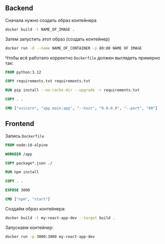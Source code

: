 
## Backend

Сначала нужно создать образ контейнера

```bash
docker build -t NAME_OF_IMAGE .
```

Затем запустить этот образ (создать контейнер)

```bash
docker run -d --name NAME_OF_CONTAINER -p 80:80 NAME OF IMAGE
```


Чтобы всё работало корректно `Dockerfile` должен выглядеть примерно так:

```dockerfile
FROM python:3.12

COPY requirements.txt requirements.txt

RUN pip install --no-cache-dir --upgrade -r requirements.txt

COPY . .

CMD ["uvicorn", "app.main:app", "--host", "0.0.0.0", "--port", "80"]

```


## Frontend

Запись `Dockerfile`

```dockerfile
FROM node:18-alpine

WORKDIR /app

COPY package*.json ./

RUN npm install

COPY . .

EXPOSE 3000

CMD ["npm", "start"]
```

Создаём образ контейнера:

```bash
docker build -t my-react-app-dev --target build .
```

Запускаем контейнер:

```bash
docker run -p 3000:3000 my-react-app-dev
```
